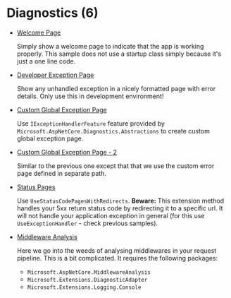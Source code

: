 # Diagnostics (6)

  * [Welcome Page](/projects/diagnostics/diagnostics-1)

    Simply show a welcome page to indicate that the app is working properly. This sample does not use a startup class simply because it's just a one line code.

  * [Developer Exception Page](/projects/diagnostics/diagnostics-2)

    Show any unhandled exception in a nicely formatted page with error details. Only use this in development environment!

  * [Custom Global Exception Page](/projects/diagnostics/diagnostics-3)

    Use ```IExceptionHandlerFeature``` feature provided by ```Microsoft.AspNetCore.Diagnostics.Abstractions``` to create custom global exception page.

  * [Custom Global Exception Page - 2](/projects/diagnostics/diagnostics-4)

    Similar to the previous one except that that we use the custom error page defined in separate path.

  * [Status Pages](/projects/diagnostics/diagnostics-5)

    Use ```UseStatusCodePagesWithRedirects```.  **Beware:** This extension method handles your 5xx return status code by redirecting it to a specific url. It will not handle your application exception in general (for this use ```UseExceptionHandler``` - check previous samples).

  * [Middleware Analysis](/projects/diagnostics/diagnostics-6)

    Here we go into the weeds of analysing middlewares in your request pipeline. This is a bit complicated. It requires the following packages:

    * ```Microsoft.AspNetCore.MiddlewareAnalysis```
    * ```Microsoft.Extensions.DiagnosticAdapter```
    * ```Microsoft.Extensions.Logging.Console```
